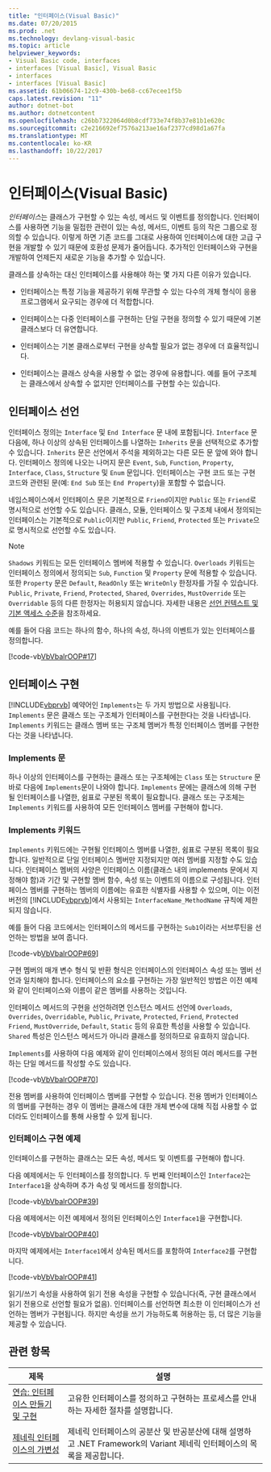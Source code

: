 ```yaml
---
title: "인터페이스(Visual Basic)"
ms.date: 07/20/2015
ms.prod: .net
ms.technology: devlang-visual-basic
ms.topic: article
helpviewer_keywords:
- Visual Basic code, interfaces
- interfaces [Visual Basic], Visual Basic
- interfaces
- interfaces [Visual Basic]
ms.assetid: 61b06674-12c9-430b-be68-cc67ecee1f5b
caps.latest.revision: "11"
author: dotnet-bot
ms.author: dotnetcontent
ms.openlocfilehash: c26bb7322064d0b8cdf733e74f8b37e81b1e620c
ms.sourcegitcommit: c2e216692ef7576a213ae16af2377cd98d1a67fa
ms.translationtype: MT
ms.contentlocale: ko-KR
ms.lasthandoff: 10/22/2017
---
```

# <a name="interfaces-visual-basic"></a>인터페이스(Visual Basic)
*인터페이스*는 클래스가 구현할 수 있는 속성, 메서드 및 이벤트를 정의합니다. 인터페이스를 사용하면 기능을 밀접한 관련이 있는 속성, 메서드, 이벤트 등의 작은 그룹으로 정의할 수 있습니다. 이렇게 하면 기존 코드를 그대로 사용하여 인터페이스에 대한 고급 구현을 개발할 수 있기 때문에 호환성 문제가 줄어듭니다. 추가적인 인터페이스와 구현을 개발하여 언제든지 새로운 기능을 추가할 수 있습니다.  
  
 클래스를 상속하는 대신 인터페이스를 사용해야 하는 몇 가지 다른 이유가 있습니다.  
  
-   인터페이스는 특정 기능을 제공하기 위해 무관할 수 있는 다수의 개체 형식이 응용 프로그램에서 요구되는 경우에 더 적합합니다.  
  
-   인터페이스는 다중 인터페이스를 구현하는 단일 구현을 정의할 수 있기 때문에 기본 클래스보다 더 유연합니다.  
  
-   인터페이스는 기본 클래스로부터 구현을 상속할 필요가 없는 경우에 더 효율적입니다.  
  
-   인터페이스는 클래스 상속을 사용할 수 없는 경우에 유용합니다. 예를 들어 구조체는 클래스에서 상속할 수 없지만 인터페이스를 구현할 수는 있습니다.  
  
## <a name="declaring-interfaces"></a>인터페이스 선언  
 인터페이스 정의는 `Interface` 및 `End Interface` 문 내에 포함됩니다. `Interface` 문 다음에, 하나 이상의 상속된 인터페이스를 나열하는 `Inherits` 문을 선택적으로 추가할 수 있습니다. `Inherits` 문은 선언에서 주석을 제외하고는 다른 모든 문 앞에 와야 합니다. 인터페이스 정의에 나오는 나머지 문은 `Event`, `Sub`, `Function`, `Property`, `Interface`, `Class`, `Structure` 및 `Enum` 문입니다. 인터페이스는 구현 코드 또는 구현 코드와 관련된 문(예: `End Sub` 또는 `End Property`)을 포함할 수 없습니다.  
  
 네임스페이스에서 인터페이스 문은 기본적으로 `Friend`이지만 `Public` 또는 `Friend`로 명시적으로 선언할 수도 있습니다. 클래스, 모듈, 인터페이스 및 구조체 내에서 정의되는 인터페이스는 기본적으로 `Public`이지만 `Public`, `Friend`, `Protected` 또는 `Private`으로 명시적으로 선언할 수도 있습니다.  
  
> [!NOTE]
>  `Shadows` 키워드는 모든 인터페이스 멤버에 적용할 수 있습니다. `Overloads` 키워드는 인터페이스 정의에서 정의되는 `Sub`, `Function` 및 `Property` 문에 적용할 수 있습니다. 또한 `Property` 문은 `Default`, `ReadOnly` 또는 `WriteOnly` 한정자를 가질 수 있습니다. `Public`, `Private`, `Friend`, `Protected`, `Shared`, `Overrides`, `MustOverride` 또는 `Overridable` 등의 다른 한정자는 허용되지 않습니다. 자세한 내용은 [선언 컨텍스트 및 기본 액세스 수준](../../../../visual-basic/language-reference/statements/declaration-contexts-and-default-access-levels.md)을 참조하세요.  
  
 예를 들어 다음 코드는 하나의 함수, 하나의 속성, 하나의 이벤트가 있는 인터페이스를 정의합니다.  
  
 [!code-vb[VbVbalrOOP#17](../../../../visual-basic/misc/codesnippet/VisualBasic/index_1.vb)]  
  
## <a name="implementing-interfaces"></a>인터페이스 구현  
 [!INCLUDE[vbprvb](~/includes/vbprvb-md.md)] 예약어인 `Implements`는 두 가지 방법으로 사용됩니다. `Implements` 문은 클래스 또는 구조체가 인터페이스를 구현한다는 것을 나타냅니다. `Implements` 키워드는 클래스 멤버 또는 구조체 멤버가 특정 인터페이스 멤버를 구현한다는 것을 나타냅니다.  
  
### <a name="implements-statement"></a>Implements 문  
 하나 이상의 인터페이스를 구현하는 클래스 또는 구조체에는 `Class` 또는 `Structure` 문 바로 다음에 `Implements`문이 나와야 합니다. `Implements` 문에는 클래스에 의해 구현될 인터페이스를 나열한, 쉼표로 구분된 목록이 필요합니다. 클래스 또는 구조체는 `Implements` 키워드를 사용하여 모든 인터페이스 멤버를 구현해야 합니다.  
  
### <a name="implements-keyword"></a>Implements 키워드  
 `Implements` 키워드에는 구현될 인터페이스 멤버를 나열한, 쉼표로 구분된 목록이 필요합니다. 일반적으로 단일 인터페이스 멤버만 지정되지만 여러 멤버를 지정할 수도 있습니다. 인터페이스 멤버의 사양은 인터페이스 이름(클래스 내의 implements 문에서 지정해야 함)과 기간 및 구현할 멤버 함수, 속성 또는 이벤트의 이름으로 구성됩니다. 인터페이스 멤버를 구현하는 멤버의 이름에는 유효한 식별자를 사용할 수 있으며, 이는 이전 버전의 [!INCLUDE[vbprvb](~/includes/vbprvb-md.md)]에서 사용되는 `InterfaceName_MethodName` 규칙에 제한되지 않습니다.  
  
 예를 들어 다음 코드에서는 인터페이스의 메서드를 구현하는 `Sub1`이라는 서브루틴을 선언하는 방법을 보여 줍니다.  
  
 [!code-vb[VbVbalrOOP#69](../../../../visual-basic/misc/codesnippet/VisualBasic/index_2.vb)]  
  
 구현 멤버의 매개 변수 형식 및 반환 형식은 인터페이스의 인터페이스 속성 또는 멤버 선언과 일치해야 합니다. 인터페이스의 요소를 구현하는 가장 일반적인 방법은 이전 예제와 같이 인터페이스와 이름이 같은 멤버를 사용하는 것입니다.  
  
 인터페이스 메서드의 구현을 선언하려면 인스턴스 메서드 선언에 `Overloads`, `Overrides`, `Overridable`, `Public`, `Private`, `Protected`, `Friend`, `Protected Friend`, `MustOverride`, `Default`, `Static` 등의 유효한 특성을 사용할 수 있습니다. `Shared` 특성은 인스턴스 메서드가 아니라 클래스를 정의하므로 유효하지 않습니다.  
  
 `Implements`를 사용하여 다음 예제와 같이 인터페이스에서 정의된 여러 메서드를 구현하는 단일 메서드를 작성할 수도 있습니다.  
  
 [!code-vb[VbVbalrOOP#70](../../../../visual-basic/misc/codesnippet/VisualBasic/index_3.vb)]  
  
 전용 멤버를 사용하여 인터페이스 멤버를 구현할 수 있습니다. 전용 멤버가 인터페이스의 멤버를 구현하는 경우 이 멤버는 클래스에 대한 개체 변수에 대해 직접 사용할 수 없더라도 인터페이스를 통해 사용할 수 있게 됩니다.  
  
### <a name="interface-implementation-examples"></a>인터페이스 구현 예제  
 인터페이스를 구현하는 클래스는 모든 속성, 메서드 및 이벤트를 구현해야 합니다.  
  
 다음 예제에서는 두 인터페이스를 정의합니다. 두 번째 인터페이스인 `Interface2`는 `Interface1`을 상속하며 추가 속성 및 메서드를 정의합니다.  
  
 [!code-vb[VbVbalrOOP#39](../../../../visual-basic/misc/codesnippet/VisualBasic/index_4.vb)]  
  
 다음 예제에서는 이전 예제에서 정의된 인터페이스인 `Interface1`을 구현합니다.  
  
 [!code-vb[VbVbalrOOP#40](../../../../visual-basic/misc/codesnippet/VisualBasic/index_5.vb)]  
  
 마지막 예제에서는 `Interface1`에서 상속된 메서드를 포함하여 `Interface2`를 구현합니다.  
  
 [!code-vb[VbVbalrOOP#41](../../../../visual-basic/misc/codesnippet/VisualBasic/index_6.vb)]  
  
 읽기/쓰기 속성을 사용하여 읽기 전용 속성을 구현할 수 있습니다(즉, 구현 클래스에서 읽기 전용으로 선언할 필요가 없음).  인터페이스를 선언하면 최소한 이 인터페이스가 선언하는 멤버가 구현됩니다. 하지만 속성을 쓰기 가능하도록 허용하는 등, 더 많은 기능을 제공할 수 있습니다.  
  
## <a name="related-topics"></a>관련 항목  
  
|제목|설명|  
|-----------|-----------------|  
|[연습: 인터페이스 만들기 및 구현](../../../../visual-basic/programming-guide/language-features/interfaces/walkthrough-creating-and-implementing-interfaces.md)|고유한 인터페이스를 정의하고 구현하는 프로세스를 안내하는 자세한 절차를 설명합니다.|  
|[제네릭 인터페이스의 가변성](../../concepts/covariance-contravariance/variance-in-generic-interfaces.md)|제네릭 인터페이스의 공분산 및 반공분산에 대해 설명하고 .NET Framework의 Variant 제네릭 인터페이스의 목록을 제공합니다.|
